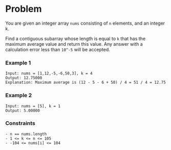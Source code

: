 # Problem
You are given an integer array `nums` consisting of `n` elements, and an integer k.

Find a contiguous subarray whose length is equal to `k` that has the maximum average value and return this value. Any answer with a calculation error less than `10^-5` will be accepted.

### Example 1
```
Input: nums = [1,12,-5,-6,50,3], k = 4
Output: 12.75000
Explanation: Maximum average is (12 - 5 - 6 + 50) / 4 = 51 / 4 = 12.75
```

### Example 2
```
Input: nums = [5], k = 1
Output: 5.00000
```

### Constraints
```
- n == nums.length
- 1 <= k <= n <= 105
- -104 <= nums[i] <= 104
```
